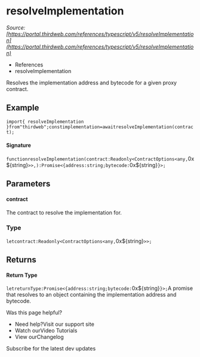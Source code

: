 # resolveImplementation

*Source: [https://portal.thirdweb.com/references/typescript/v5/resolveImplementation](https://portal.thirdweb.com/references/typescript/v5/resolveImplementation)*

* References
* resolveImplementation

Resolves the implementation address and bytecode for a given proxy contract.

## Example

`import{ resolveImplementation }from"thirdweb";constimplementation=awaitresolveImplementation(contract);`
#### Signature

`functionresolveImplementation(contract:Readonly<ContractOptions<any,`0x${string}`>>,):Promise<{address:string;bytecode:`0x${string}`}>;`
## Parameters

#### contract

The contract to resolve the implementation for.

### Type

`letcontract:Readonly<ContractOptions<any,`0x${string}`>>;`
## Returns

#### Return Type

`letreturnType:Promise<{address:string;bytecode:`0x${string}`}>;`A promise that resolves to an object containing the implementation address and bytecode.

Was this page helpful?

* Need help?Visit our support site
* Watch ourVideo Tutorials
* View ourChangelog

Subscribe for the latest dev updates

